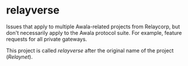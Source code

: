 # relayverse

Issues that apply to multiple Awala-related projects from Relaycorp, but don't necessarily apply to the Awala protocol suite. For example, feature requests for all private gateways.

This project is called _relayverse_ after the original name of the project (_Relaynet_).
